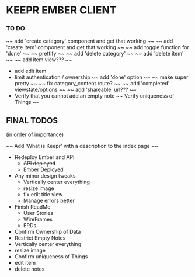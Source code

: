 # KEEPR EMBER CLIENT

### TO DO

~~ add 'create category' component and get that working ~~
~~ add 'create item' component and get that working ~~
~~ add toggle function for 'done' ~~
~~ prettify ~~
~~ add 'delete category' ~~
~~ add 'delete item' ~~
~~ add item view??? ~~
- add edit item
- limit authentication / ownership
~~ add 'done' option ~~
~~ make super pretty ~~
~~ fix category_content route? ~~
~~ add 'completed' viewstate/options ~~
~~ add 'shareable' url??? ~~
- Verify that you cannot add an empty note
~~ Verify uniqueness of Things ~~


## FINAL TODOS
(in order of importance)


~~ Add 'What is Keepr' with a description to the index page ~~
- Redeploy Ember and API
  - ~~API deployed~~
  - Ember Deployed
- Any minor design tweaks
  - Vertically center everything
  - resize image
  - fix edit title view
  - Manage errors better
- Finish ReadMe
  - User Stories
  - WireFrames
  - ERDs
- Confirm Ownership of Data
- Restrict Empty Notes
- Vertically center everything
- resize image
- Confirm uniqueness of Things
- edit item
- delete notes
